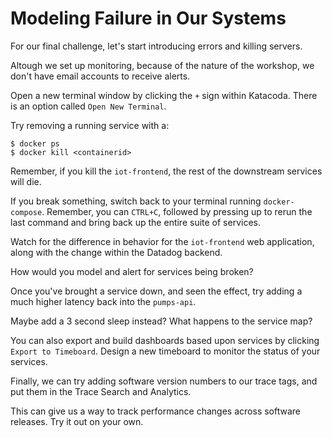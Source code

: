 # Modeling Failure in Our Systems

For our final challenge, let's start introducing errors and killing servers.

Altough we set up monitoring, because of the nature of the workshop, we don't have email accounts to receive alerts.

Open a new terminal window by clicking the `+` sign within Katacoda. There is an option called `Open New Terminal`.

Try removing a running service with a:

```
$ docker ps
$ docker kill <containerid>
```

Remember, if you kill the `iot-frontend`, the rest of the downstream services will die.

If you break something, switch back to your terminal running `docker-compose`. Remember, you can `CTRL+C`, followed by pressing up to rerun the last command and bring back up the entire suite of services.

Watch for the difference in behavior for the `iot-frontend` web application, along with the change within the Datadog backend.

How would you model and alert for services being broken?

Once you've brought a service down, and seen the effect, try adding a much higher latency back into the `pumps-api`.

Maybe add a 3 second sleep instead? What happens to the service map?

You can also export and build dashboards based upon services by clicking `Export to Timeboard`. Design a new timeboard to monitor the status of your services.

Finally, we can try adding software version numbers to our trace tags, and put them in the Trace Search and Analytics.

This can give us a way to track performance changes across software releases. Try it out on your own.
